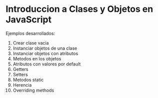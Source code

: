# Introduccion a Clases y Objetos en JavaScript

Ejemplos desarrollados:

1. Crear clase vacia
2. Instanciar objetos de una clase
3. Instanciar objetos con atributos
4. Metodos en los objetos
5. Atributos con valores por default
6. Getters
7. Setters
8. Metodos static
9. Herencia
10. Overriding methods